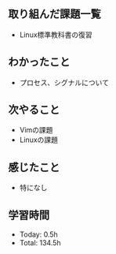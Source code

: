 ## 取り組んだ課題一覧
- Linux標準教科書の復習
## わかったこと
- プロセス、シグナルについて
## 次やること
- Vimの課題
- Linuxの課題
## 感じたこと
- 特になし
## 学習時間
- Today: 0.5h
- Total: 134.5h

<!--```toggl
LIST
FROM 2024-03-25 TO 2024-03-25
INCLUDE PROJECTS "HappinessChain", "Self-Study"
```-->
<!--```toggl
SUMMARY
FROM 2024-01-01 TO 2024-03-25
INCLUDE PROJECTS "HappinessChain", "Self-Study"
```-->
